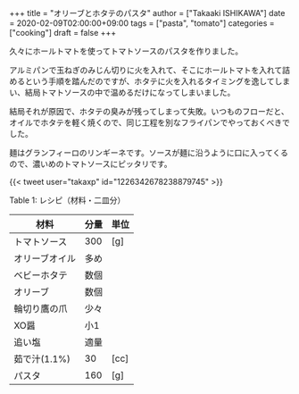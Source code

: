 +++
title = "オリーブとホタテのパスタ"
author = ["Takaaki ISHIKAWA"]
date = 2020-02-09T02:00:00+09:00
tags = ["pasta", "tomato"]
categories = ["cooking"]
draft = false
+++

久々にホールトマトを使ってトマトソースのパスタを作りました。  

アルミパンで玉ねぎのみじん切りに火を入れて、そこにホールトマトを入れて詰めるという手順を踏んだのですが、ホタテに火を入れるタイミングを逸してしまい、結局トマトソースの中で温めるだけになってしまいました。  

結局それが原因で、ホタテの臭みが残ってしまって失敗。いつものフローだと、オイルでホタテを軽く焼くので、同じ工程を別なフライパンでやっておくべきでした。  

麺はグランフィーロのリンギーネです。ソースが麺に沿うように口に入ってくるので、濃いめのトマトソースにピッタリです。  

{{< tweet user="takaxp" id="1226342678238879745" >}}  

<div class="table-caption">
  <span class="table-number">Table 1</span>:
  レシピ（材料・二皿分）
</div>

| 材料      | 分量 | 単位 |
|---------|----|----|
| トマトソース | 300 | [g]  |
| オリーブオイル | 多め |      |
| ベビーホタテ | 数個 |      |
| オリーブ  | 数個 |      |
| 輪切り鷹の爪 | 少々 |      |
| XO醤      | 小1 |      |
| 追い塩    | 適量 |      |
| 茹で汁(1.1%) | 30  | [cc] |
| パスタ    | 160 | [g]  |